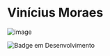 <h1>Vinícius Moraes</h1>


![![image](https://user-images.githubusercontent.com/56524332/162498861-dc255422-c0e3-4b13-9389-e627e5d3ac8b.png)](https://www.instagram.com/vinnymoraesbr/)

![Badge em Desenvolvimento](http://img.shields.io/static/v1?label=STATUS&message=EM%20DESENVOLVIMENTO&color=GREEN&style=for-the-badge)

